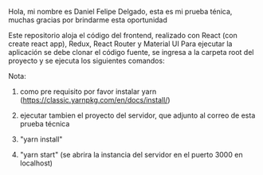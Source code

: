Hola, mi nombre es Daniel Felipe Delgado, esta es mi prueba ténica, muchas gracias por brindarme esta oportunidad

Este repositorio aloja el código del frontend, realizado con React (con create react app), Redux, React Router y Material UI
Para ejecutar la aplicación se debe clonar el código fuente, se ingresa a la carpeta root del proyecto y se ejecuta los siguientes comandos:

Nota:
   1. como pre requisito por favor instalar yarn (https://classic.yarnpkg.com/en/docs/install/)
   2. ejecutar tambien el proyecto del servidor, que adjunto al correo de esta prueba técnica

   1. "yarn install"
   2. "yarn start" (se abrira la instancia del servidor en el puerto 3000 en localhost)

